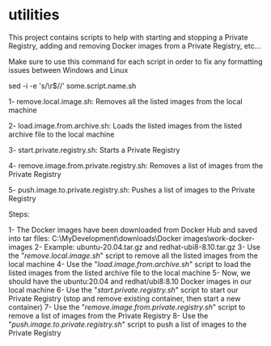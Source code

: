 # utilities
This project contains scripts to help with starting and stopping a Private Registry, adding and removing Docker images from a Private Registry, etc...

Make sure to use this command for each script in order to fix any formatting issues between Windows and Linux

sed -i -e 's/\r$//' some.script.name.sh

1- remove.local.image.sh: Removes all the listed images from the local machine

2- load.image.from.archive.sh: Loads the listed images from the listed archive file to the local machine

3- start.private.registry.sh: Starts a Private Registry

4- remove.image.from.private.registry.sh: Removes a list of images from the Private Registry

5- push.image.to.private.registry.sh: Pushes a list of images to the Private Registry


Steps:

1- The Docker images have been downloaded from Docker Hub and saved into tar files: C:\MyDevelopment\downloads\Docker images\work-docker-images
2- Example: ubuntu-20.04.tar.gz and redhat-ubi8-8.10.tar.gz
3- Use the "*remove.local.image.sh*" script to remove all the listed images from the local machine
4- Use the "*load.image.from.archive.sh*" script to load the listed images from the listed archive file to the local machine
5- Now, we should have the ubuntu:20.04 and redhat/ubi8:8.10 Docker images in our local machine
6- Use the "*start.private.registry.sh*" script to start our Private Registry (stop and remove existing container, then start a new container)
7- Use the "*remove.image.from.private.registry.sh*" script to remove a list of images from the Private Registry
8- Use the "*push.image.to.private.registry.sh*" script to push a list of images to the Private Registry

